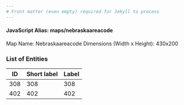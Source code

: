 ```yaml
---
# Front matter (even empty) required for Jekyll to process
---
```


#### JavaScript Alias: maps/nebraskaareacode

Map Name: Nebraskaareacode
Dimensions (Width x Height): 430x200





### List of Entities

ID | Short label | Label
---|---|---|
308|308|308
402|402|402

